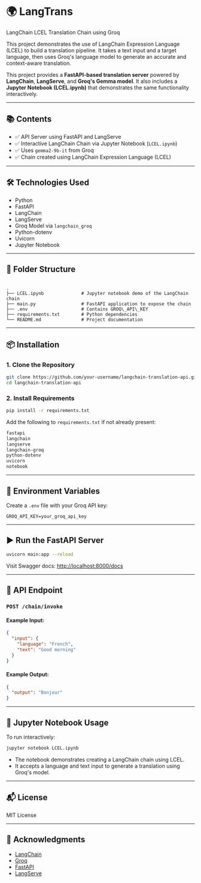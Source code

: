 # 🌍 LangTrans 


LangChain LCEL Translation Chain using Groq

This project demonstrates the use of LangChain Expression Language (LCEL) to build a translation pipeline. It takes a text input and a target language, then uses Groq's language model to generate an accurate and context-aware translation.

This project provides a **FastAPI-based translation server** powered by **LangChain**, **LangServe**, and **Groq's Gemma model**. It also includes a **Jupyter Notebook (LCEL.ipynb)** that demonstrates the same functionality interactively.

---

## 📚 Contents

- ✅ API Server using FastAPI and LangServe
- ✅ Interactive LangChain Chain via Jupyter Notebook (`LCEL.ipynb`)
- ✅ Uses `gemma2-9b-it` from Groq
- ✅ Chain created using LangChain Expression Language (LCEL)

---

## 🛠️ Technologies Used

- Python
- FastAPI
- LangChain
- LangServe
- Groq Model via `langchain_groq`
- Python-dotenv
- Uvicorn
- Jupyter Notebook

---

## 📁 Folder Structure

```

.
├── LCEL.ipynb              # Jupyter notebook demo of the LangChain chain
├── main.py                 # FastAPI application to expose the chain
├── .env                    # Contains GROQ\_API\_KEY
├── requirements.txt        # Python dependencies
└── README.md               # Project documentation

````

---

## 📦 Installation

### 1. Clone the Repository

```bash
git clone https://github.com/your-username/langchain-translation-api.git
cd langchain-translation-api
````

### 2. Install Requirements

```bash
pip install -r requirements.txt
```

Add the following to `requirements.txt` if not already present:

```txt
fastapi
langchain
langserve
langchain-groq
python-dotenv
uvicorn
notebook
```

---

## 🔐 Environment Variables

Create a `.env` file with your Groq API key:

```env
GROQ_API_KEY=your_groq_api_key
```

---

## ▶️ Run the FastAPI Server

```bash
uvicorn main:app --reload
```

Visit Swagger docs: [http://localhost:8000/docs](http://localhost:8000/docs)

---

## 🔄 API Endpoint

### `POST /chain/invoke`

#### Example Input:

```json
{
  "input": {
    "language": "French",
    "text": "Good morning"
  }
}
```

#### Example Output:

```json
{
  "output": "Bonjour"
}
```

---

## 🧪 Jupyter Notebook Usage

To run interactively:

```bash
jupyter notebook LCEL.ipynb
```

* The notebook demonstrates creating a LangChain chain using LCEL.
* It accepts a language and text input to generate a translation using Groq's model.

---

## 📬 License

MIT License

---

## 🙌 Acknowledgments

* [LangChain](https://www.langchain.com/)
* [Groq](https://groq.com/)
* [FastAPI](https://fastapi.tiangolo.com/)
* [LangServe](https://github.com/langchain-ai/langserve)



